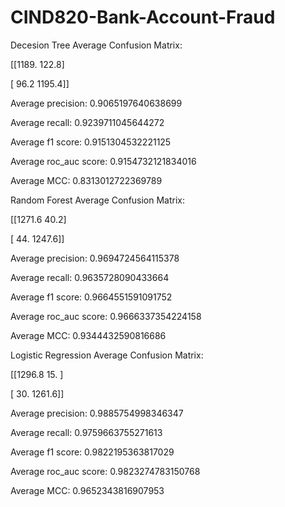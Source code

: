 # CIND820-Bank-Account-Fraud
Decesion Tree
Average Confusion Matrix:

[[1189.   122.8]

 [  96.2 1195.4]]

 Average precision:
0.9065197640638699

 Average recall:
0.9239711045644272

 Average f1 score:
0.9151304532221125

 Average roc_auc score:
0.9154732121834016

 Average MCC:
0.8313012722369789

Random Forest
Average Confusion Matrix:

[[1271.6   40.2]

 [  44.  1247.6]]
 
 Average precision:
0.9694724564115378
 
 Average recall:
0.9635728090433664
 
 Average f1 score:
0.9664551591091752
 
 Average roc_auc score:
0.9666337354224158
 
 Average MCC:
0.9344432590816686

Logistic Regression
Average Confusion Matrix:

[[1296.8   15. ]

 [  30.  1261.6]]

Average precision:
0.9885754998346347

Average recall:
0.9759663755271613

Average f1 score:
0.9822195363817029

Average roc_auc score:
0.9823274783150768

Average MCC:
0.9652343816907953
